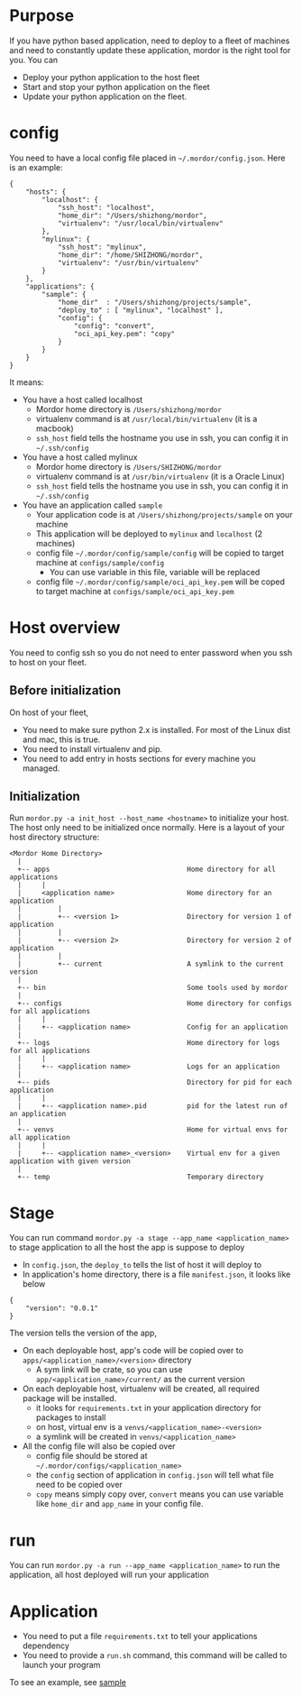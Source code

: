 # Purpose #

If you have python based application, need to deploy to a fleet of machines and need to constantly update these application, mordor is the right tool for you. You can

* Deploy your python application to the host fleet
* Start and stop your python application on the fleet
* Update your python application on the fleet.

# config #
You need to have a local config file placed in `~/.mordor/config.json`. Here is an example:
```
{
    "hosts": {
        "localhost": {
            "ssh_host": "localhost",
            "home_dir": "/Users/shizhong/mordor",
            "virtualenv": "/usr/local/bin/virtualenv"
        },
        "mylinux": {
            "ssh_host": "mylinux",
            "home_dir": "/home/SHIZHONG/mordor",
            "virtualenv": "/usr/bin/virtualenv"
        }
    },
    "applications": {
        "sample": {
            "home_dir"  : "/Users/shizhong/projects/sample",
            "deploy_to" : [ "mylinux", "localhost" ],
            "config": {
                "config": "convert",
                "oci_api_key.pem": "copy"
            }
        }
    }
}
```
It means:
* You have a host called localhost
    * Mordor home directory is `/Users/shizhong/mordor`
    * virtualenv command is at `/usr/local/bin/virtualenv` (it is a macbook)
    * `ssh_host` field tells the hostname you use in ssh, you can config it in `~/.ssh/config`
* You have a host called mylinux
    * Mordor home directory is `/Users/SHIZHONG/mordor`
    * virtualenv command is at `/usr/bin/virtualenv` (it is a Oracle Linux)
    * `ssh_host` field tells the hostname you use in ssh, you can config it in `~/.ssh/config`
* You have an application called `sample`
    * Your application code is at `/Users/shizhong/projects/sample` on your machine
    * This application will be deployed to `mylinux` and `localhost` (2 machines)
    * config file `~/.mordor/config/sample/config` will be copied to target machine at `configs/sample/config`
        * You can use variable in this file, variable will be replaced
    * config file `~/.mordor/config/sample/oci_api_key.pem` will be coped to target machine at `configs/sample/oci_api_key.pem`

# Host overview #
You need to config ssh so you do not need to enter password when you ssh to host on your fleet.

## Before initialization ##
On host of your fleet, 
* You need to make sure python 2.x is installed. For most of the Linux dist and mac, this is true.
* You need to install virtualenv and pip.
* You need to add entry in hosts sections for every machine you managed.

## Initialization ##
Run `mordor.py -a init_host --host_name <hostname>` to initialize your host. The host only need to be initialized once normally.
Here is a layout of your host directory structure:
```
<Mordor Home Directory>
  |
  +-- apps                                  Home directory for all applications
  |     |
  |     <application name>                  Home directory for an application
  |         |
  |         +-- <version 1>                 Directory for version 1 of application
  |         |
  |         +-- <version 2>                 Directory for version 2 of application
  |         |
  |         +-- current                     A symlink to the current version
  |
  +-- bin                                   Some tools used by mordor
  |
  +-- configs                               Home directory for configs for all applications
  |     |
  |     +-- <application name>              Config for an application
  |
  +-- logs                                  Home directory for logs for all applications
  |     |
  |     +-- <application name>              Logs for an application
  |
  +-- pids                                  Directory for pid for each application
  |     |
  |     +-- <application name>.pid          pid for the latest run of an application
  |
  +-- venvs                                 Home for virtual envs for all application
  |     |
  |     +-- <application name>_<version>    Virtual env for a given application with given version
  |
  +-- temp                                  Temporary directory
```

# Stage #
You can run command `mordor.py -a stage --app_name <application_name>` to stage application to all the host the app is suppose to deploy
* In `config.json`, the `deploy_to` tells the list of host it will deploy to
* In application's home directory, there is a file `manifest.json`, it looks like below
```
{
    "version": "0.0.1"
}
```
The version tells the version of the app, 
* On each deployable host, app's code will be copied over to `apps/<application_name>/<version>` directory
    * A sym link will be crate, so you can use `app/<application_name>/current/` as the current version
* On each deployable host, virtualenv will be created, all required package will be installed.
    * it looks for `requirements.txt` in your application directory for packages to install
    * on host, virtual env is a `venvs/<application_name>-<version>`
    * a symlink will be created in `venvs/<application_name>`
* All the config file will also be copied over
    * config file should be stored at `~/.mordor/configs/<application_name>`
    * the `config` section of application in `config.json` will tell what file need to be copied over
    * `copy` means simply copy over, `convert` means you can use variable like `home_dir` and `app_name` in your config file.

# run #
You can run `mordor.py -a run --app_name <application_name>` to run the application, all host deployed will run your application

# Application #
* You need to put a file `requirements.txt` to tell your applications dependency
* You need to provide a `run.sh` command, this command will be called to launch your program

To see an example, see [sample](./sample)